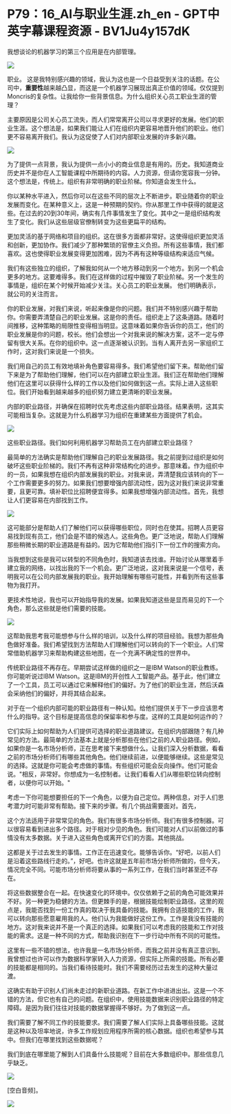 # P79：16_AI与职业生涯.zh_en - GPT中英字幕课程资源 - BV1Ju4y157dK

我想谈论的机器学习的第三个应用是在内部管理。

![](img/16afffa582aaddfbdd63817689a2859e_1.png)

职业。 这是我特别感兴趣的领域，我认为这也是一个日益受到关注的话题。在公司中，**重要性**越来越凸显，而这是一个机器学习展现出真正价值的领域。仅仅提到Moncris的复杂性。让我给你一些背景信息。为什么组织关心员工职业生涯的管理？

主要原因是公司关心员工流失，而人们常常离开公司以寻求更好的发展。他们的职业生涯。这个想法是，如果我们能让人们在组织内更容易地晋升他们的职业。他们更不容易离开我们。我认为这促使了人们对内部职业发展的许多新兴趣。

![](img/16afffa582aaddfbdd63817689a2859e_3.png)

为了提供一点背景，我认为提供一点小小的商业信息是有用的。历史。我知道商业历史并不是你在人工智能课程中所期待的内容。人力资源，但请你宽容我一分钟。这个想法是，传统上。组织有非常明确的职业阶梯。你知道会发生什么。

你以某种水平进入，然后你可以在这些不同的层次上不断进步。职业随着你的职业发展而变化。在某种意义上，这是一种预期的契约。你从那里工作中获得的就是这些。在过去的20到30年间，确实有几件事情发生了变化。其中之一是组织结构发生了变化。我们从这些层级官僚制转变为这些更扁平的结构。

更加灵活的基于网络和项目的组织。这在很多方面都非常好。这使得组织更加灵活和创新，更加协作。我们减少了那种繁琐的官僚主义负担。所有这些事情，我们都喜欢。这也使得职业发展变得更加困难，因为不再有这种等级结构来适应气候。

我们有这些独立的组织，了解我如何从一个地方移动到另一个地方。到另一个机会更多的地方。这要难得多。我们在这样做的过程中摧毁了职业阶梯。另一个发生的事情是，组织在某个时候开始减少关注。关心员工的职业发展。 他们明确表示，就公司的关注而言。

你的职业发展，对我们来说，听起来像是你的问题。我们并不特别感兴趣于帮助你。你需要弄清楚自己的职业发展。这是你的责任。组织走上了这条道路。随着时间推移，这种策略的局限性变得相当明显。这意味着如果你告诉你的员工，他们的职业发展是你的问题，校长。他们会想出一个对我来说的解决方案，这不一定与停留有很大关系。在你的组织中。这一点逐渐被认识到。当有人离开去另一家组织工作时，这对我们来说是一个损失。

我们用自己的员工有效地填补角色要容易得多。我们希望他们留下来。帮助他们留下来是为了帮助他们理解，他们可以在内部建立职业生涯。我们正在帮助他们理解他们在这里可以获得什么样的工作以及他们如何做到这一点。实际上进入这些职位。我们开始看到越来越多的组织努力建立更清晰的职业发展。

内部的职业路径，并确保在招聘时优先考虑这些内部职业路径。结果表明，这其实可能相当复杂。这就是为什么机器学习为组织在重建某些方面提供了机会。

![](img/16afffa582aaddfbdd63817689a2859e_5.png)

这些职业路径。我们如何利用机器学习帮助员工在内部建立职业路径？

最简单的方法确实是帮助他们理解自己的职业发展路径。我之前提到过组织是如何破坏这些职业阶梯的。我们不再有这种非常结构化的进步。那意味着。作为组织中的一员，如果我想在组织内部发展我的职业。对我来说，弄清楚我应该转向的下一个工作需要更多的努力。如果我们想要增强内部流动性，因为这对我们来说非常重要，且更可靠。填补职位比招聘便宜得多。如果我想增强内部流动性。首先，我想让人们更容易在内部找到工作。



![](img/16afffa582aaddfbdd63817689a2859e_7.png)

这可能部分是帮助人们了解他们可以获得哪些职位，同时也在使其。招聘人员更容易找到现有员工，他们会是不错的候选人。这些角色。更广泛地说，帮助人们理解那些稍微长期的职业道路是有益的。因为它帮助他们指引下一份工作的搜索方向。

当我想到这些是我可以转型的不同角色时，我知道该去找谁。开始讨论从哪里着手建立我的网络，以找出我的下一个机会。更广泛地说，这对我来说是一个信号，表明我可以在公司内部发展我的职业。我开始理解有哪些可能性，并看到所有这些事物为我打开。

更技术性地说，我也可以开始指导我的发展。如果我知道这些是显而易见的下一个角色，那么这些就是他们需要的技能。

![](img/16afffa582aaddfbdd63817689a2859e_9.png)

这帮助我思考我可能想参与什么样的培训，以及什么样的项目经验。我想为那些角色做好准备。我们希望找到方法帮助人们理解他们可以转向的下一个职业。人们常常借助机器学习来帮助构建这些地图，在一个充满不确定性的世界中。

传统职业路径不再存在。早期尝试这样做的组织之一是IBM Watson的职业教练。你可能听说过IBM Watson。这是IBM的开创性人工智能产品。基于此，他们建立了一个工具，员工可以通过它来解释他们的偏好。为了他们的职业生涯，然后沃森会采纳他们的偏好，并将其结合起来。

对于在一个组织内部可能的职业路径有一种认知。给他们提供关于下一步应该思考什么的指导。这个目标是提高信息的保留率和参与度。这样的工具是如何运作的？

它们实际上如何帮助为人们提供可选择的职业道路建议。在组织内部跟随？有几种常见的方法。最简单的方法基本上就是分析那些在他们之前的人职业路径。例如，如果你是一名市场分析师，正在思考接下来想做什么。让我们深入分析数据，看看之前的市场分析师们有哪些其他角色。他们继续前进，以便能够继续。这些是常见的选择。这就是你可能会考虑做的事情。有些组织可能会反向操作。他们可能会说。"相反，非常好。你想成为一名控制者。让我们看看人们从哪些职位转向控制者，以便你可以开始。"

考虑一下你可能想要担任的下一个角色，以便为自己定位。两种信息，对于人们思考潜力时可能非常有帮助。接下来的步骤。有几个挑战需要面对。首先，

这个方法适用于非常常见的角色。我们有很多市场分析师。我们有很多控制器。可以很容易看到进出多个路径。对于相对少见的角色。我们可能对人们以前做过的事情没有太多数据。关于进入这些角色或离开它们的方面。其他挑战。

这都是关于过去发生的事情。工作正在迅速变化。能够告诉你。“好吧，以前人们是沿着这些路线行走的。”，好吧。也许这就是五年前市场分析师所做的，但今天，情况完全不同。可能市场分析师将要从事的一系列工作，在我们当时甚至还不存在。

将这些数据整合在一起。在快速变化的环境中。仅仅依赖于之前的角色可能效果并不好。另一种更为稳健的方法。但更棘手的是，根据技能绘制职业路径。这里的观点是，我能否找到一份工作真的取决于我具备的技能。我拥有合适技能的工作，我可以转向那些愿意雇用我的人。他们认为我能做好这份工作。工作是我没有技能的地方。这对我来说并不是一个真正的选择。如果我们可以考虑我的技能和工作对技能的需求。这是一种不同的方式，帮助我识别在下一步行动中所有不同的可能性。

这里有一些不错的想法，也许我是一名市场分析师，而我之前并没有真正意识到。我曾想过也许可以作为数据科学家转入人力资源，但实际上所需的技能。所有必要的技能都是相同的。当我们看待技能时。我们不需要经历过去发生的这种大量过渡。

这确实有助于识别人们尚未走过的新职业道路。在新工作中进进出出。这是一个不错的方法，但它也有自己的问题。在组织中，使用技能数据来识别职业路径的特定障碍。是因为我们往往对技能的数据掌握得不够好。为了做到这一点。

我们需要了解不同工作的技能要求。我们需要了解人们实际上具备哪些技能。这就是这种以及坦率地说，许多工作规划应用程序所需的核心数据。组织也希望参与其中。但我们在哪里找到这些数据呢？

我们到底在哪里能了解到人们具备什么技能呢？目前在大多数组织中。那些信息几乎缺乏。

![](img/16afffa582aaddfbdd63817689a2859e_11.png)

[空白音频]。

![](img/16afffa582aaddfbdd63817689a2859e_13.png)

